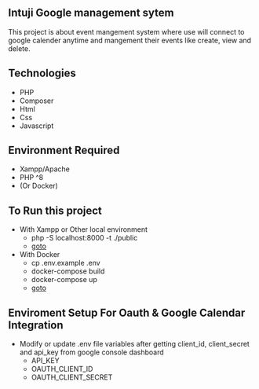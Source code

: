 ## Intuji Google management sytem
This project is about event mangement system where use will connect to google calender anytime and mangement their events like create, view and delete.

## Technologies
- PHP
- Composer
- Html
- Css
- Javascript

## Environment Required
- Xampp/Apache
- PHP ^8
- (Or Docker)

## To Run this project
- With Xampp or Other local environment
    - php -S localhost:8000 -t ./public
    - [goto](http://localhost:8000)
- With Docker
    - cp .env.example .env
    - docker-compose build
    - docker-compose up
    - [goto](http://localhost:8088)

## Enviroment Setup For Oauth & Google Calendar Integration
 - Modify or update .env file variables after getting client_id, client_secret and api_key from google console dashboard
    - API_KEY
    - OAUTH_CLIENT_ID
    - OAUTH_CLIENT_SECRET